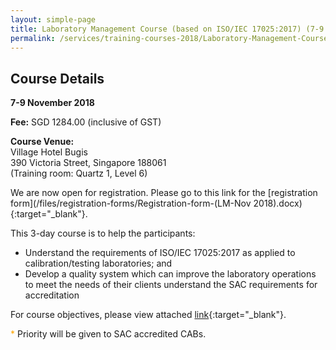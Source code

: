 ```yaml
---
layout: simple-page
title: Laboratory Management Course (based on ISO/IEC 17025:2017) (7-9 Nov 2018)
permalink: /services/training-courses-2018/Laboratory-Management-Course-(based-on-ISOIEC-170252017)
---
```


## Course Details
**7-9 November 2018**

**Fee:** SGD 1284.00 (inclusive of GST)

**Course Venue:**  
Village Hotel Bugis  
390 Victoria Street, Singapore 188061  
(Training room: Quartz 1, Level 6)

We are now open for registration.  Please go to this link for the [registration form](/files/registration-forms/Registration-form-(LM-Nov 2018).docx){:target="_blank"}.

This 3-day course is to help the participants:  
* Understand the requirements of ISO/IEC 17025:2017 as applied to calibration/testing laboratories; and  
* Develop a quality system which can improve the laboratory operations to meet the needs of their clients understand the SAC requirements for accreditation

For course objectives, please view attached [link](/files/training/Course-objectives-for-website-LM2018.docx){:target="_blank"}.

<span style="color:orange">*</span> Priority will be given to SAC accredited CABs.

